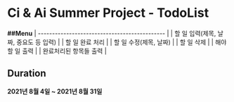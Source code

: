 # Ci & Ai Summer Project - TodoList

**##Menu**
| --------------------------------------------- |
| 할 일 입력(제목, 날짜, 중요도 등 입력)         |
| 할 일 완료 처리                                |
| 할 일 수정(제목, 날짜)                         |
| 할 일 삭제                                    |
| 해야 할 일 출력                               |
| 완료처리된 항목들 출력                        |

## Duration

**2021년 8월 4일 ~ 2021년 8월 31일**
